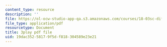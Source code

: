 ```yaml
---
content_type: resource
description: ''
file: https://ol-ocw-studio-app-qa.s3.amazonaws.com/courses/18-03sc-differential-equations-fall-2011/19dac35258179f5df818304589e23e21_MCrDzhpu3-s.pdf
file_type: application/pdf
resourcetype: Document
title: 3play pdf file
uid: 19dac352-5817-9f5d-f818-304589e23e21
---
```

